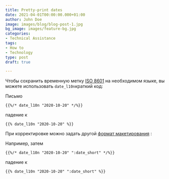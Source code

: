 ```yaml
---
title: Pretty-print dates
date: 2021-04-01T00:00:00.000+01:00
author: John Doe
image: images/blog/blog-post-1.jpg
bg_image: images/feature-bg.jpg
categories:
- Technical Assistance
tags:
- How to
- Technology
type: post
draft: true

---
```

Чтобы сохранить временную метку [ISO 8601](https://en.wikipedia.org/wiki/ISO_8601) на необходимом языке, вы можете использовать `date_l10n`краткий код:

Письмо

    {{%/* date_l10n "2020-10-20" */%}}

падение к

    {{% date_l10n "2020-10-20" %}}

При корректировке можно задать другой [формат макетирования](https://gohugo.io/functions/dateformat/#datetime-formatting-layouts) :

Например, затем

    {{%/* date_l10n "2020-10-20" ":date_short" */%}}

падение к

    {{% date_l10n "2020-10-20" ":date_short" %}}